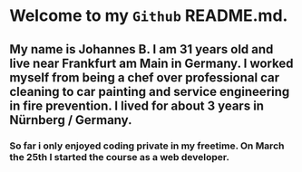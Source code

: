 # Welcome to my `Github` README.md.  
## My name is Johannes B. I am 31 years old and live near Frankfurt am Main in Germany. I worked myself from being a chef over professional car cleaning to car painting and service engineering in fire prevention. I lived for about 3 years in Nürnberg / Germany.
### So far i only enjoyed coding private in my freetime. On March the 25th I started the course as a web developer.  
